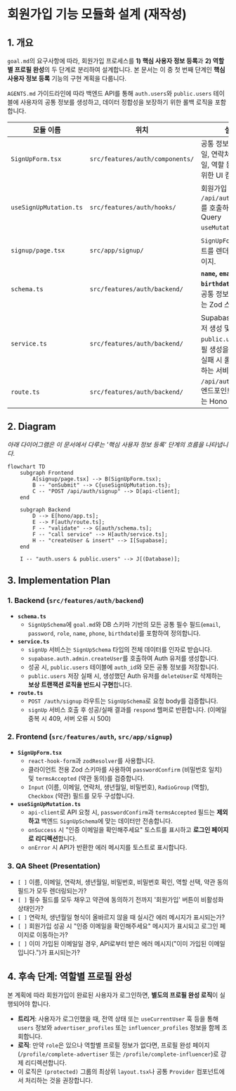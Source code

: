 # 회원가입 기능 모듈화 설계 (재작성)

## 1. 개요

`goal.md`의 요구사항에 따라, 회원가입 프로세스를 **1) 핵심 사용자 정보 등록**과 **2) 역할별 프로필 완성**의 두 단계로 분리하여 설계합니다. 본 문서는 이 중 첫 번째 단계인 **핵심 사용자 정보 등록** 기능의 구현 계획을 다룹니다.

`AGENTS.md` 가이드라인에 따라 백엔드 API를 통해 `auth.users`와 `public.users` 테이블에 사용자의 공통 정보를 생성하고, 데이터 정합성을 보장하기 위한 롤백 로직을 포함합니다.

| 모듈 이름 | 위치 | 설명 |
| --- | --- | --- |
| `SignUpForm.tsx` | `src/features/auth/components/` | 공통 정보(이름, 이메일, 연락처, 생년월일, 역할 등) 입력을 위한 UI 컴포넌트. |
| `useSignUpMutation.ts` | `src/features/auth/hooks/` | 회원가입 API(`POST /api/auth/signup`)를 호출하는 React Query `useMutation` 훅. |
| `signup/page.tsx` | `src/app/signup/` | `SignUpForm` 컴포넌트를 렌더링하는 페이지. |
| `schema.ts` | `src/features/auth/backend/` | **`name`, `email`, `phone`, `birthdate`, `role`** 등 공통 정보를 검증하는 Zod 스키마. |
| `service.ts` | `src/features/auth/backend/` | Supabase Auth 유저 생성 및 `public.users` 프로필 생성을 처리하고, 실패 시 롤백을 수행하는 서비스. |
| `route.ts` | `src/features/auth/backend/` | `/api/auth/signup` 엔드포인트를 정의하는 Hono 라우터. |

## 2. Diagram

*아래 다이어그램은 이 문서에서 다루는 '핵심 사용자 정보 등록' 단계의 흐름을 나타냅니다.*

```mermaid
flowchart TD
    subgraph Frontend
        A[signup/page.tsx] --> B(SignUpForm.tsx);
        B -- "onSubmit" --> C{useSignUpMutation.ts};
        C -- "POST /api/auth/signup" --> D[api-client];
    end

    subgraph Backend
        D --> E[hono/app.ts];
        E --> F[auth/route.ts];
        F -- "validate" --> G[auth/schema.ts];
        F -- "call service" --> H[auth/service.ts];
        H -- "createUser & insert" --> I[Supabase];
    end

    I -- "auth.users & public.users" --> J[(Database)];
```

## 3. Implementation Plan

### 1. Backend (`src/features/auth/backend`)

-   **`schema.ts`**
    -   `SignUpSchema`에 `goal.md`와 DB 스키마 기반의 모든 공통 필수 필드(`email`, `password`, `role`, `name`, `phone`, `birthdate`)를 포함하여 정의합니다.
-   **`service.ts`**
    -   `signUp` 서비스는 `SignUpSchema` 타입의 전체 데이터를 인자로 받습니다.
    -   `supabase.auth.admin.createUser`를 호출하여 Auth 유저를 생성합니다.
    -   성공 시, `public.users` 테이블에 `auth_id`와 모든 공통 정보를 저장합니다.
    -   `public.users` 저장 실패 시, 생성했던 Auth 유저를 `deleteUser`로 삭제하는 **보상 트랜잭션 로직을 반드시 구현**합니다.
-   **`route.ts`**
    -   `POST /auth/signup` 라우트는 `SignUpSchema`로 요청 body를 검증합니다.
    -   `signUp` 서비스 호출 후 성공/실패 결과를 `respond` 헬퍼로 반환합니다. (이메일 중복 시 409, 서버 오류 시 500)

### 2. Frontend (`src/features/auth`, `src/app/signup`)

-   **`SignUpForm.tsx`**
    -   `react-hook-form`과 `zodResolver`를 사용합니다.
    -   클라이언트 전용 Zod 스키마를 사용하여 `passwordConfirm` (비밀번호 일치) 및 `termsAccepted` (약관 동의)를 검증합니다.
    -   `Input` (이름, 이메일, 연락처, 생년월일, 비밀번호), `RadioGroup` (역할), `Checkbox` (약관) 필드를 모두 구성합니다.
-   **`useSignUpMutation.ts`**
    -   `api-client`로 API 요청 시, `passwordConfirm`과 `termsAccepted` 필드는 **제외하고** 백엔드 `SignUpSchema`에 맞는 데이터만 전송합니다.
    -   `onSuccess` 시 "인증 이메일을 확인해주세요" 토스트를 표시하고 **로그인 페이지로 리디렉션**합니다.
    -   `onError` 시 API가 반환한 에러 메시지를 토스트로 표시합니다.

### 3. QA Sheet (Presentation)

-   `[ ]` 이름, 이메일, 연락처, 생년월일, 비밀번호, 비밀번호 확인, 역할 선택, 약관 동의 필드가 모두 렌더링되는가?
-   `[ ]` 필수 필드를 모두 채우고 약관에 동의하기 전까지 '회원가입' 버튼이 비활성화 상태인가?
-   `[ ]` 연락처, 생년월일 형식이 올바르지 않을 때 실시간 에러 메시지가 표시되는가?
-   `[ ]` 회원가입 성공 시 "인증 이메일을 확인해주세요" 메시지가 표시되고 로그인 페이지로 이동하는가?
-   `[ ]` 이미 가입된 이메일일 경우, API로부터 받은 에러 메시지("이미 가입된 이메일입니다.")가 표시되는가?

## 4. 후속 단계: 역할별 프로필 완성

본 계획에 따라 회원가입이 완료된 사용자가 로그인하면, **별도의 프로필 완성 로직**이 실행되어야 합니다.

-   **트리거**: 사용자가 로그인했을 때, 전역 상태 또는 `useCurrentUser` 훅 등을 통해 `users` 정보와 `advertiser_profiles` 또는 `influencer_profiles` 정보을 함께 조회합니다.
-   **로직**: 만약 `role`은 있으나 역할별 프로필 정보가 없다면, 프로필 완성 페이지 (`/profile/complete-advertiser` 또는 `/profile/complete-influencer`)로 강제 리디렉션합니다.
-   이 로직은 `(protected)` 그룹의 최상위 `layout.tsx`나 공통 `Provider` 컴포넌트에서 처리하는 것을 권장합니다.